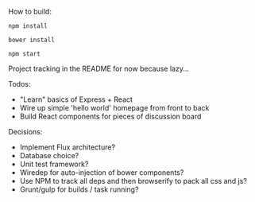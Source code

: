 How to build:

`npm install`

`bower install`

`npm start`

Project tracking in the README for now because lazy...

Todos:
- "Learn" basics of Express + React
- Wire up simple 'hello world' homepage from front to back 
- Build React components for pieces of discussion board

Decisions:
- Implement Flux architecture?
- Database choice?
- Unit test framework?
- Wiredep for auto-injection of bower components?
- Use NPM to track all deps and then browserify to pack all css and js?
- Grunt/gulp for builds / task running?
